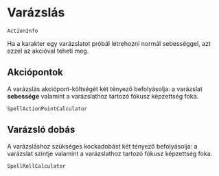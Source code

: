 # Varázslás

`ActionInfo`

Ha a karakter egy varázslatot próbál létrehozni normál sebességgel, azt ezzel az akcióval teheti meg.

## Akciópontok

A varázslás akciópont-költségét két tényező befolyásolja: a varázslat **sebessége** valamint a varázslathoz tartozó fókusz képzettség foka.

`SpellActionPointCalculator`

## Varázsló dobás

A varázsláshoz szükséges kockadobást két tényező befolyásolja: a varázslat szintje valamint a varázslathoz tartozó fókusz képzettség foka.

`SpellRollCalculator`